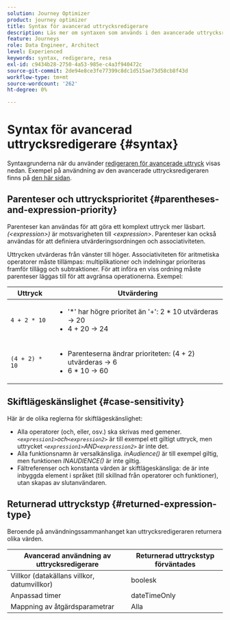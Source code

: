 ```yaml
---
solution: Journey Optimizer
product: journey optimizer
title: Syntax för avancerad uttrycksredigerare
description: Läs mer om syntaxen som används i den avancerade uttrycksredigeraren
feature: Journeys
role: Data Engineer, Architect
level: Experienced
keywords: syntax, redigerare, resa
exl-id: c9434b28-2750-4a53-985e-c4a3f940472c
source-git-commit: 2de94e8ce3fe77399c8dc1d515ae73d58cb8f43d
workflow-type: tm+mt
source-wordcount: '262'
ht-degree: 0%

---
```


# Syntax för avancerad uttrycksredigerare {#syntax}

Syntaxgrunderna när du använder [redigeraren för avancerade uttryck](expressionadvanced.md) visas nedan. Exempel på användning av den avancerade uttrycksredigeraren finns på [den här sidan](advanced-editor-use-cases.md).

## Parenteser och uttrycksprioritet {#parentheses-and-expression-priority}

Parenteser kan användas för att göra ett komplext uttryck mer läsbart. _(&lt;expression>)_ är motsvarigheten till _&lt;expression>_. Parenteser kan också användas för att definiera utvärderingsordningen och associativiteten.

Uttrycken utvärderas från vänster till höger. Associativiteten för aritmetiska operatorer måste tillämpas: multiplikationer och indelningar prioriteras framför tillägg och subtraktioner. För att införa en viss ordning måste parenteser läggas till för att avgränsa operationerna. Exempel:

<!--```5 + 2 * 10 = 25, and (5 + 2) * 10 = 70```-->

| Uttryck | Utvärdering |
|--- |--- |
| `4 + 2 * 10` | <ul><li>&#39;*&#39; har högre prioritet än &#39;+&#39;: 2 * 10 utvärderas → 20</li><li>4 + 20 → 24</li></ul> |
| `(4 + 2) * 10` | <ul><li>Parenteserna ändrar prioriteten: (4 + 2) utvärderas → 6</li><li> 6 * 10 → 60</li></ul> |

## Skiftlägeskänslighet {#case-sensitivity}

Här är de olika reglerna för skiftlägeskänslighet:

* Alla operatorer (och, eller, osv.) ska skrivas med gemener. _`<expression1>`och`<expression2>`_ är till exempel ett giltigt uttryck, men uttrycket _`<expression1>`AND`<expression2>`_ är inte det.
* Alla funktionsnamn är versalkänsliga. _inAudience()_ är till exempel giltig, men funktionen _INAUDIENCE()_ är inte giltig.
* Fältreferenser och konstanta värden är skiftlägeskänsliga: de är inte inbyggda element i språket (till skillnad från operatorer och funktioner), utan skapas av slutanvändaren.

## Returnerad uttryckstyp {#returned-expression-type}

Beroende på användningssammanhanget kan uttrycksredigeraren returnera olika värden.

| Avancerad användning av uttrycksredigerare | Returnerad uttryckstyp förväntades |
|--- |--- |
| Villkor (datakällans villkor, datumvillkor) | boolesk |
| Anpassad timer | dateTimeOnly |
| Mappning av åtgärdsparametrar | Alla |
